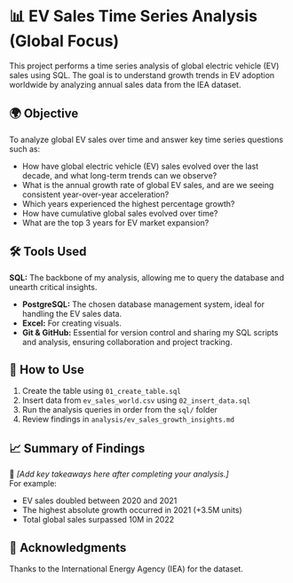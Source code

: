 # 📊 EV Sales Time Series Analysis (Global Focus)

This project performs a time series analysis of global electric vehicle (EV) sales using SQL. The goal is to understand growth trends in EV adoption worldwide by analyzing annual sales data from the IEA dataset.


## 🌍 Objective

To analyze global EV sales over time and answer key time series questions such as:
- How have global electric vehicle (EV) sales evolved over the last decade, and what long-term trends can we observe?
- What is the annual growth rate of global EV sales, and are we seeing consistent year-over-year acceleration?
- Which years experienced the highest percentage growth?
- How have cumulative global sales evolved over time?
- What are the top 3 years for EV market expansion?


## 🛠️ Tools Used


**SQL:** The backbone of my analysis, allowing me to query the database and unearth critical insights.
- **PostgreSQL:** The chosen database management system, ideal for handling the EV sales data.
- **Excel:** For creating visuals.
- **Git & GitHub:** Essential for version control and sharing my SQL scripts and analysis, ensuring collaboration and project tracking.


## 🧪 How to Use

1. Create the table using `01_create_table.sql`
2. Insert data from `ev_sales_world.csv` using `02_insert_data.sql`
3. Run the analysis queries in order from the `sql/` folder
4. Review findings in `analysis/ev_sales_growth_insights.md`


## 📈 Summary of Findings

📝 *[Add key takeaways here after completing your analysis.]*  
For example:
- EV sales doubled between 2020 and 2021
- The highest absolute growth occurred in 2021 (+3.5M units)
- Total global sales surpassed 10M in 2022


## 🤝 Acknowledgments

Thanks to the International Energy Agency (IEA) for the dataset.
